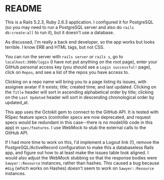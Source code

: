# README

This is a Rails 5.2.3, Ruby 2.6.3 application.  I configured it for PostgreSQL (so you may need to run a PostgreSQL server and also do `rails db:create:all` to run it), but it doesn't use a database.

As discussed, I'm really a back end developer, so the app works but looks terrible.  I know ERB and HTML tags, but not CSS.

You can run the server with `rails server` or `rails s`, go to `localhost:3000/login` (I have not put anything on the root page), enter your GitHub personal access key (you should see a `Login successful!` page), click on `Repos`, and see a list of the repos you have access to.

Clicking on a repo name will bring you to a page listing its issues, with assignee avatar if it exists; title; created time; and last updated.  Clicking on the `Title` header will sort in ascending alphabetical order by title; clicking on the `Last Updated` header will sort in descending chronological order by updated_at.

This app uses the Octokit gem to connect to the GitHub API.  It is tested with RSpec feature specs (controller specs are now deprecated, and request specs would be redundant in this case--there is no model/lib code in this app) in `spec/features`.  I use WebMock to stub the external calls to the GitHub API.

If I had more time to work on this, I'd implement a Logout link (!), remove the PostgreSQL/ActiveRecord configuration to make this a databaseless Rails app, and figure out how to at least make the issues table look aligned.  I would also adjust the WebMock stubbing so that the response bodies were `Sawyer::Resource` instances, rather than hashes.  This caused a bug because `#dig` (which works on Hashes) doesn't seem to work on `Sawyer::Resource` instances.